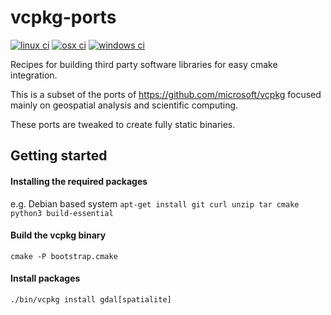 # vcpkg-ports
[![linux ci](https://github.com/VITObelgium/vcpkg-ports/actions/workflows/bootstrap-linux.yml/badge.svg)](https://github.com/VITObelgium/vcpkg-ports/actions?query=workflow%3ACI-linux)
[![osx ci](https://github.com/VITObelgium/vcpkg-ports/actions/workflows/bootstrap-osx.yml/badge.svg)](https://github.com/VITObelgium/vcpkg-ports/actions?query=workflow%3ACI-osx)
[![windows ci](https://github.com/VITObelgium/vcpkg-ports/actions/workflows/bootstrap-windows.yml/badge.svg)](https://github.com/VITObelgium/vcpkg-ports/actions?query=workflow%3ACI-windows)

Recipes for building third party software libraries for easy cmake integration.

This is a subset of the ports of https://github.com/microsoft/vcpkg focused mainly on geospatial analysis and scientific computing.

These ports are tweaked to create fully static binaries.

## Getting started
#### Installing the required packages
e.g. Debian based system
```apt-get install git curl unzip tar cmake python3 build-essential```
#### Build the vcpkg binary
```cmake -P bootstrap.cmake```
#### Install packages
```./bin/vcpkg install gdal[spatialite]```
